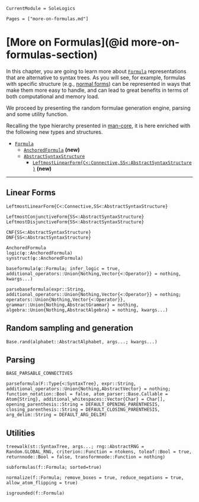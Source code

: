 ```@meta
CurrentModule = SoleLogics
```

```@contents
Pages = ["more-on-formulas.md"]
```

# [More on Formulas](@id more-on-formulas-section)
In this chapter, you are going to learn more about [`Formula`](@ref) representations that are alternative to syntax trees. As you will see, for example, formulas with specific structure (e.g., [normal forms](https://en.wikipedia.org/wiki/Canonical_normal_form)) can be represented in ways that make them more easy to handle, and can lead to great benefits in terms of both computational and memory load.

We proceed by presenting the random formulae generation engine, parsing and some utility function.

Recalling the type hierarchy presented in [man-core](@ref), it is here enriched with the following new types and structures.

- [`Formula`](@ref)
    - [`AnchoredFormula`](@ref) **(new)**
    - [`AbstractSyntaxStructure`](@ref)
        - [`LeftmostLinearForm{C<:Connective,SS<:AbstractSyntaxStructure}`](@ref) **(new)**
---

## Linear Forms
```@docs
LeftmostLinearForm{C<:Connective,SS<:AbstractSyntaxStructure}

LeftmostConjunctiveForm{SS<:AbstractSyntaxStructure}
LeftmostDisjunctiveForm{SS<:AbstractSyntaxStructure}

CNF{SS<:AbstractSyntaxStructure}
DNF{SS<:AbstractSyntaxStructure}
```

```@docs
AnchoredFormula
logic(φ::AnchoredFormula)
synstruct(φ::AnchoredFormula)

baseformula(φ::Formula; infer_logic = true, additional_operators::Union{Nothing,Vector{<:Operator}} = nothing, kwargs...)

parsebaseformula(expr::String, additional_operators::Union{Nothing,Vector{<:Operator}} = nothing; operators::Union{Nothing,Vector{<:Operator}}, grammar::Union{Nothing,AbstractGrammar} = nothing, algebra::Union{Nothing,AbstractAlgebra} = nothing, kwargs...)
```

## Random sampling and generation

```@docs
Base.rand(alphabet::AbstractAlphabet, args...; kwargs...)
```

## Parsing

```@docs
BASE_PARSABLE_CONNECTIVES

parseformula(F::Type{<:SyntaxTree}, expr::String, additional_operators::Union{Nothing,AbstractVector} = nothing; function_notation::Bool = false, atom_parser::Base.Callable = Atom{String}, additional_whitespaces::Vector{Char} = Char[], opening_parenthesis::String = DEFAULT_OPENING_PARENTHESIS, closing_parenthesis::String = DEFAULT_CLOSING_PARENTHESIS, arg_delim::String = DEFAULT_ARG_DELIM)
```

## Utilities

```@docs
treewalk(st::SyntaxTree, args...; rng::AbstractRNG = Random.GLOBAL_RNG, criterion::Function = ntokens, toleaf::Bool = true, returnnode::Bool = false, transformnode::Function = nothing)

subformulas(f::Formula; sorted=true)

normalize(f::Formula; remove_boxes = true, reduce_negations = true, allow_atom_flipping = true)

isgrounded(f::Formula)
```
